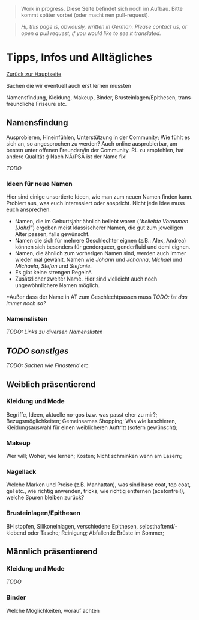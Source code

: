 <!-- cSpell:language de -->
> Work in progress. Diese Seite befindet sich noch im Aufbau. Bitte kommt später vorbei (oder macht nen pull-request).

>*Hi, this page is, obviously, written in German. Please contact us, or open a pull request, if you would like to see it translated.*

# Tipps, Infos und Alltägliches
[Zurück zur Hauptseite](index.md)

Sachen die wir eventuell auch erst lernen mussten

Namensfindung, Kleidung, Makeup, Binder, Brusteinlagen/Epithesen, trans-freundliche Friseure etc.

## Namensfindung
Ausprobieren, Hineinfühlen, Unterstützung in der Community; Wie fühlt es sich an, so angesprochen zu werden? Auch online ausprobierbar, am besten unter offenen Freunden/in der Community. RL zu empfehlen, hat andere Qualität :) Nach NÄ/PSÄ ist der Name fix!

*TODO*

### Ideen für neue Namen
Hier sind einige unsortierte Ideen, wie man zum neuen Namen finden kann. Probiert aus, was euch interessiert oder anspricht. Nicht jede Idee muss euch ansprechen.

* Namen, die im Geburtsjahr ähnlich beliebt waren (*"beliebte Vornamen \[Jahr\]"*) ergeben meist klassischerer Namen, die gut zum jeweiligen Alter passen, falls gewünscht.
* Namen die sich für mehrere Geschlechter eignen (z.B.: Alex, Andrea) können sich besonders für genderqueer, genderfluid und demi eignen.
* Namen, die ähnlich zum vorherigen Namen sind, werden auch immer wieder mal gewählt. Namen wie *Johann* und *Johanna*, *Michael* und *Michaela*, *Stefan* und *Stefanie*.
* Es gibt keine strengen Regeln\*. 
* Zusätzlicher zweiter Name. Hier sind vielleicht auch noch ungewöhnlichere Namen möglich.

\*Außer dass der Name in AT zum Geschlechtpassen muss *TODO: ist das immer noch so?*

### Namenslisten

*TODO: Links zu diversen Namenslisten*

## *TODO sonstiges*
*TODO: Sachen wie Finasterid etc.*

## Weiblich präsentierend
### Kleidung und Mode
Begriffe, Ideen, aktuelle no-gos bzw. was passt eher zu mir?; Bezugsmöglichkeiten; Gemeinsames Shopping; Was wie kaschieren, Kleidungsauswahl für einen weiblicheren Auftritt (sofern gewünscht);



### Makeup
Wer will; Woher, wie lernen; Kosten; Nicht schminken wenn am Lasern;

### Nagellack
Welche Marken und Preise (z.B. Manhattan), was sind base coat, top coat, gel etc., wie richtig anwenden, tricks, wie richtig entfernen (acetonfrei!), welche Spuren bleiben zurück?

### Brusteinlagen/Epithesen
BH stopfen, Silikoneinlagen, verschiedene Epithesen, selbsthaftend/-klebend oder Tasche; Reinigung; Abfallende Brüste im Sommer;

## Männlich präsentierend
### Kleidung und Mode
*TODO*
### Binder
Welche Möglichkeiten, worauf achten